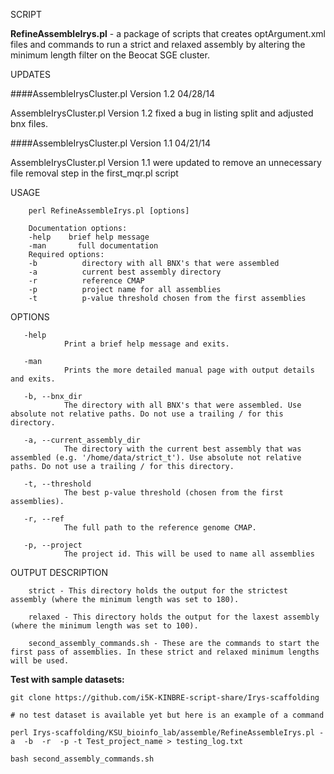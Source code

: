 SCRIPT

**RefineAssembleIrys.pl** - a package of scripts that creates optArgument.xml files and commands to run a strict and relaxed assembly by altering the minimum length filter on the Beocat SGE cluster.

UPDATES

####AssembleIrysCluster.pl Version 1.2 04/28/14

AssembleIrysCluster.pl Version 1.2 fixed a bug in listing split and adjusted bnx files.

####AssembleIrysCluster.pl Version 1.1 04/21/14

AssembleIrysCluster.pl Version 1.1 were updated to remove an unnecessary file removal step in the first_mqr.pl script

USAGE

        perl RefineAssembleIrys.pl [options]

        Documentation options:
        -help    brief help message
        -man       full documentation
        Required options:
        -b          directory with all BNX's that were assembled
        -a          current best assembly directory
        -r          reference CMAP
        -p          project name for all assemblies
        -t          p-value threshold chosen from the first assemblies

OPTIONS

       -help
                Print a brief help message and exits.

       -man
                Prints the more detailed manual page with output details and exits.

       -b, --bnx_dir
                The directory with all BNX's that were assembled. Use absolute not relative paths. Do not use a trailing / for this directory.

       -a, --current_assembly_dir
                The directory with the current best assembly that was assembled (e.g. '/home/data/strict_t'). Use absolute not relative paths. Do not use a trailing / for this directory.

       -t, --threshold
                The best p-value threshold (chosen from the first assemblies).

       -r, --ref
                The full path to the reference genome CMAP.

       -p, --project
                The project id. This will be used to name all assemblies

OUTPUT DESCRIPTION

        strict - This directory holds the output for the strictest assembly (where the minimum length was set to 180).

        relaxed - This directory holds the output for the laxest assembly (where the minimum length was set to 100).

        second_assembly_commands.sh - These are the commands to start the first pass of assemblies. In these strict and relaxed minimum lengths will be used.

**Test with sample datasets:**

```
git clone https://github.com/i5K-KINBRE-script-share/Irys-scaffolding

# no test dataset is available yet but here is an example of a command

perl Irys-scaffolding/KSU_bioinfo_lab/assemble/RefineAssembleIrys.pl -a  -b  -r  -p -t Test_project_name > testing_log.txt

bash second_assembly_commands.sh
```

